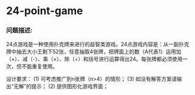 # 24-point-game

### 问题描述: 
24点游戏是一种使用扑克牌来进行的益智类游戏。24点游戏内容是：从一副扑克牌中抽去大小王剩下52张，任意抽取4张牌，把牌面上的数（A代表1）运用加（+）、减（-）、乘（×）、除（÷）和括号进行运算得出24。每张牌都必须使用一次，但不能重复使用。

设计要求：
(1) 可考虑推广到n张牌（n>4）的情形；
(3) 如没有解答方案请输出“无解”的提示；
(2) 提供图形化游戏界面；

